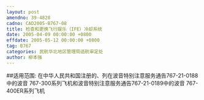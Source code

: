 ```yaml
---
layout: post
amendno: 39-4828
cadno: CAD2005-B767-08
title: 检查和更换飞行娱乐（IFE）冷却系统
date: 2005-04-09 00:00:00 +0800
effdate: 2005-05-12 00:00:00 +0800
tag: B767
categories: 民航华北地区管理局适航审定处
author: 柳本强
---
```


##适用范围:
在中华人民共和国注册的、列在波音特别注意服务通告767-21-0188中的波音 767-300系列飞机和波音特别注意服务通告767-21-0189中的波音 767-400ER系列飞机

